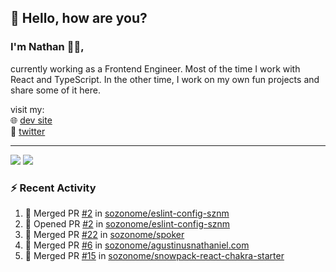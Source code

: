 ## 👋 Hello, how are you? 

### I'm Nathan 👨‍💻,

currently working as a Frontend Engineer. Most of the time I work with React and TypeScript. In the other time, I work on my own fun projects and share some of it here.

visit my:<br/>
🌐 [dev site](https://sznm.dev)<br/>
🦜 [twitter](https://twitter.com/sozonome)

---

![](https://komarev.com/ghpvc/?username=sozonome&color=orange)
![](https://hit.yhype.me/github/profile?user_id=17046154)

### :zap: Recent Activity

<!--START_SECTION:activity-->
1. 🎉 Merged PR [#2](https://github.com/sozonome/eslint-config-sznm/pull/2) in [sozonome/eslint-config-sznm](https://github.com/sozonome/eslint-config-sznm)
2. 💪 Opened PR [#2](https://github.com/sozonome/eslint-config-sznm/pull/2) in [sozonome/eslint-config-sznm](https://github.com/sozonome/eslint-config-sznm)
3. 🎉 Merged PR [#22](https://github.com/sozonome/spoker/pull/22) in [sozonome/spoker](https://github.com/sozonome/spoker)
4. 🎉 Merged PR [#6](https://github.com/sozonome/agustinusnathaniel.com/pull/6) in [sozonome/agustinusnathaniel.com](https://github.com/sozonome/agustinusnathaniel.com)
5. 🎉 Merged PR [#15](https://github.com/sozonome/snowpack-react-chakra-starter/pull/15) in [sozonome/snowpack-react-chakra-starter](https://github.com/sozonome/snowpack-react-chakra-starter)
<!--END_SECTION:activity-->
